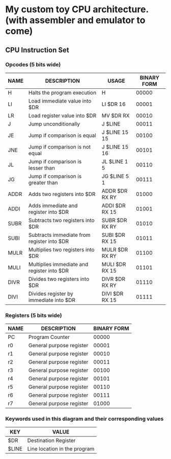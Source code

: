 # My custom toy CPU architecture. (with assembler and emulator to come)

## CPU Instruction Set

### Opcodes (5 bits wide)

| NAME  | DESCRIPTION                                       | USAGE                          | BINARY FORM |
|-------|---------------------------------------------------|--------------------------------|-------------|
| H     | Halts the program execution                       | H                              | 00000       |
| LI    | Load immediate value into $DR                    | LI $DR 16                      | 00001       |
| LR    | Load register value into $DR                     | MV $DR RX                      | 00010       |
| J     | Jump unconditionally                              | J $LINE                        | 00011       |
| JE    | Jump if comparison is equal                       | J $LINE 15 15                  | 00100       |
| JNE   | Jump if comparison is not equal                   | J $LINE 15 16                  | 00101       |
| JL    | Jump if comparison is lesser than                 | JL $LINE 1 5                   | 00110       |
| JG    | Jump if comparison is greater than                | JG $LINE 5 1                   | 00111       |
| ADDR  | Adds two registers into $DR                       | ADDR $DR RX RY                 | 01000       |
| ADDI  | Adds immediate and register into $DR             | ADDI $DR RX 15                 | 01001       |
| SUBR  | Subtracts two registers into $DR                 | SUBR $DR RX RY                 | 01010       |
| SUBI  | Subtracts immediate from register into $DR       | SUBI $DR RX 15                 | 01011       |
| MULR  | Multiplies two registers into $DR                | MULR $DR RX RY                 | 01100       |
| MULI  | Multiplies immediate and register into $DR       | MULI $DR RX 15                 | 01101       |
| DIVR  | Divides two registers into $DR                   | DIVR $DR RX RY                 | 01110       |
| DIVI  | Divides register by immediate into $DR           | DIVI $DR RX 15                 | 01111       |

### Registers (5 bits wide)

| NAME  | DESCRIPTION                                      | BINARY FORM |
|-------|--------------------------------------------------|-------------|
| PC    | Program Counter                                 | 00000       |
| r0    | General purpose register                        | 00001       |
| r1    | General purpose register                        | 00010       |
| r2    | General purpose register                        | 00011       |
| r3    | General purpose register                        | 00100       |
| r4    | General purpose register                        | 00101       |
| r5    | General purpose register                        | 00110       |
| r6    | General purpose register                        | 00111       |
| r7    | General purpose register                        | 01000       |

### Keywords used in this diagram and their corresponding values

| KEY   | VALUE                              |
|-------|------------------------------------|
| $DR   | Destination Register              |
| $LINE | Line location in the program      |
